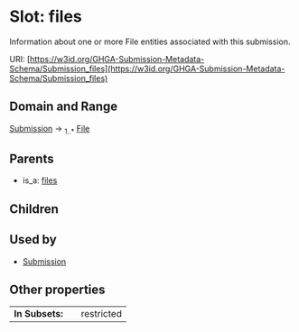 
# Slot: files


Information about one or more File entities associated with this submission.

URI: [https://w3id.org/GHGA-Submission-Metadata-Schema/Submission_files](https://w3id.org/GHGA-Submission-Metadata-Schema/Submission_files)


## Domain and Range

[Submission](Submission.md) &#8594;  <sub>1..\*</sub> [File](File.md)

## Parents

 *  is_a: [files](files.md)

## Children


## Used by

 * [Submission](Submission.md)

## Other properties

|  |  |  |
| --- | --- | --- |
| **In Subsets:** | | restricted |

